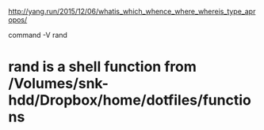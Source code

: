http://yang.run/2015/12/06/whatis_which_whence_where_whereis_type_apropos/



command -V rand
# rand is a shell function from /Volumes/snk-hdd/Dropbox/home/dotfiles/functions

